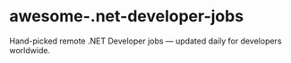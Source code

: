 # awesome-.net-developer-jobs
Hand-picked remote .NET Developer jobs — updated daily for developers worldwide.
